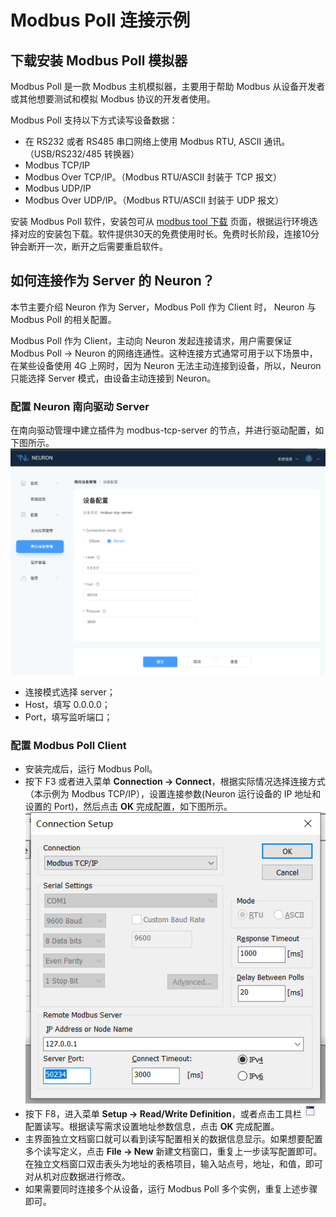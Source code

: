 
# Modbus Poll 连接示例

## 下载安装 Modbus Poll 模拟器
Modbus Poll 是一款 Modbus 主机模拟器，主要用于帮助 Modbus 从设备开发者或其他想要测试和模拟 Modbus 协议的开发者使用。

Modbus Poll 支持以下方式读写设备数据：
* 在 RS232 或者 RS485 串口网络上使用 Modbus RTU, ASCII 通讯。（USB/RS232/485 转换器）
* Modbus TCP/IP
* Modbus Over TCP/IP。（Modbus RTU/ASCII 封装于 TCP 报文）
* Modbus UDP/IP
* Modbus Over UDP/IP。（Modbus RTU/ASCII 封装于 UDP 报文）
  
安装 Modbus Poll 软件，安装包可从 [modbus tool 下载](https://www.modbustools.com/download.html) 页面，根据运行环境选择对应的安装包下载。软件提供30天的免费使用时长。免费时长阶段，连接10分钟会断开一次，断开之后需要重启软件。
  
## 如何连接作为 Server 的 Neuron？

本节主要介绍 Neuron 作为 Server，Modbus Poll 作为 Client 时， Neuron 与 Modbus Poll 的相关配置。

Modbus Poll 作为 Client，主动向 Neuron 发起连接请求，用户需要保证 Modbus Poll -> Neuron 的网络连通性。这种连接方式通常可用于以下场景中，在某些设备使用 4G 上网时，因为 Neuron 无法主动连接到设备，所以，Neuron 只能选择 Server 模式，由设备主动连接到 Neuron。

### 配置 Neuron 南向驱动 Server

在南向驱动管理中建立插件为 modbus-tcp-server 的节点，并进行驱动配置，如下图所示。
![neuron-server-config](../assets/neuron-server-config.png)

* 连接模式选择 server；
* Host，填写 0.0.0.0；
* Port，填写监听端口；


### 配置 Modbus Poll Client

* 安装完成后，运行 Modbus Poll。
* 按下 F3 或者进入菜单 **Connection -> Connect**，根据实际情况选择连接方式（本示例为 Modbus TCP/IP），设置连接参数(Neuron 运行设备的 IP 地址和设置的 Port)，然后点击 **OK** 完成配置，如下图所示。
![modbus-poll-connection-setup](../assets/modbus-poll-connection-setup.png)
* 按下 F8，进入菜单 **Setup -> Read/Write Definition**，或者点击工具栏 ![Read/Write Definition](../assets/mbpoll-definition-button.png) 配置读写。根据读写需求设置地址参数信息，点击 **OK** 完成配置。
* 主界面独立文档窗口就可以看到读写配置相关的数据信息显示。如果想要配置多个读写定义，点击 **File -> New** 新建文档窗口，重复上一步读写配置即可。在独立文档窗口双击表头为地址的表格项目，输入站点号，地址，和值，即可对从机对应数据进行修改。
* 如果需要同时连接多个从设备，运行 Modbus Poll 多个实例，重复上述步骤即可。